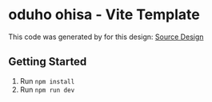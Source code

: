 # oduho ohisa - Vite Template

This code was generated by [](https://magicpatterns.com) for this design: [Source Design](https://www.magicpatterns.com/c/i6hjlhyuq9xjtvdjfdumrp)

## Getting Started

1. Run `npm install`
2. Run `npm run dev`
